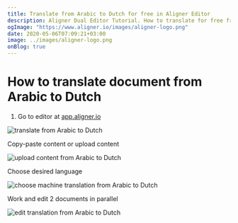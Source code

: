 ```yaml
---
title: Translate from Arabic to Dutch for free in Aligner Editor
description: Aligner Dual Editor Tutorial. How to translate for free from Arabic to Dutch. Aligner is multilingual document management platform. 
ogImage: "https://www.aligner.io/images/aligner-logo.png"
date: 2020-05-06T07:09:21+03:00
image: ../images/aligner-logo.png
onBlog: true
---
```


# How to translate document from Arabic to Dutch

1. Go to editor at [app.aligner.io](https://app.aligner.io "Aligner App web page")

![translate from Arabic to Dutch](../aligner-blank-editor.png "translate from Arabic to Dutch")

Copy-paste content or upload content

![upload content from Arabic to Dutch](../aligner-uploaded-document.png "upload content from Arabic to Dutch")

Choose desired language

![choose machine translation from Arabic to Dutch](../aligner-language-dropdown.png "choose machine translation from Arabic to Dutch")

Work and edit 2 documents in parallel

![edit translation from Arabic to Dutch](../aligner-double-sitded-editor.png "edit translation from Arabic to Dutch")

